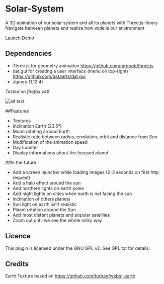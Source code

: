 # Solar-System

A 3D animation of our solar system and all its planets with Three.js library<br/>
Navigate between planets and realize how wide is our environment

[Launch Demo](http://138.68.132.208/Solar-System/solarSystem.html)

## Dependencies
- Three js for geometry animation https://github.com/mrdoob/three.js
- dat.gui for creating a user interface (menu on top-right) https://github.com/dataarts/dat.gui
- Jquery (1.12.4)

*Tested on firefox v48*

![alt text](screencast/screencast.gif "ScreenCast")

##Features
* Textures
* Inclination Earth (23.5°)
* Moon rotating around Earth
* Realistic ratio between radius, revolution, orbit and distance from Sun
* Modification of the animation speed
* Day counter
* Display informations about the focused planet

##In the future
* Add a screen launcher while loading images (2-3 seconds on first http request)
* Add a halo effect around the sun
* Add northern lights on earth poles
* Add night lights on cities when earth is not facing the sun
* Inclination of others planets
* Sun light on earth isn't realistic
* Planet rotation around the Sun
* Add most distant planets and popular satellites
* Zoom out until we see the whole milky way

## Licence
This plugin is licensed under the GNU GPL v2. See GPL.txt for details.

## Credits
Earth Texture based on https://github.com/turban/webgl-earth
